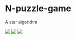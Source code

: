 # N-puzzle-game
A star algorithm 

<img src ="https://scontent-hkg3-1.xx.fbcdn.net/v/t1.0-9/29598319_229016427838778_4160383056902925304_n.jpg?_nc_cat=0&_nc_eui2=v1%3AAeHjAAQnpiVO2Bz40DcBuiyu3_PaieiL1xYo8zIlV_N7PC75tDsIMTnprnkWQ22oAGrufXvvq5mVoA2cx8HYiAXWO0bCbl-6m20C1FY0DuUp3Q&oh=e7f02a9efb9c41f0344c0ab8372c8a0a&oe=5B71EC03">
<img src ="https://scontent-hkg3-1.xx.fbcdn.net/v/t1.0-9/29542981_227697537970667_5131337518421707233_n.jpg?_nc_cat=0&_nc_eui2=v1%3AAeFsX-eW-0j4pr-8aU-k3zwFxyykjEZj3pmx1G1Q6mk-Wr4Uv4Su9Tz4EOwQN_lKstPBh4S_4OmyDLd_Xy0zoIDe8oFndOUkA5K993NBIdTWqw&oh=08b731b7f196da6cdddd880ad2e507ea&oe=5B35AA7D">
<img src ="https://scontent-hkg3-1.xx.fbcdn.net/v/t1.0-9/29572824_227697541304000_4708270630019911764_n.jpg?_nc_cat=0&_nc_eui2=v1%3AAeGrqlWGzAkn6nVELv_GJn6JIBquKGrkTgn7moD9ZQcTAZQR-usKLMIFPLZzgzx2iPxpJGSJ3sfDoBGhg0KIJ72MlOChTJ7Ga8cam6YGTYnqRw&oh=0264b6a5c31349e95c2d2f2e36930407&oe=5B3DF9DE">
